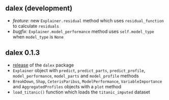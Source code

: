 dalex (development)
----------------------------------------------------------------
* *feature:* new `Explainer.residual` method which uses
`residual_function` to calculate `residuals`
* *bugfix:* `Explainer.model_performance` method uses `self.model_type` when
 `model_type` is `None`

dalex 0.1.3
----------------------------------------------------------------
* [release](https://medium.com/@ModelOriented/xai-in-python-with-dalex-4b173486aa92) of the `dalex` package
* `Explainer` object with `predict`, `predict_parts`, `predict_profile`,
`model_performance`, `model_parts` and `model_profile` methods
* `BreakDown`, `Shap`, `CeterisParibus`, `ModelPerformance`,
`VariableImportance` and `AggregatedProfiles` objects with a `plot` method
* `load_titanic()` function which loads the `titanic_imputed` dataset
